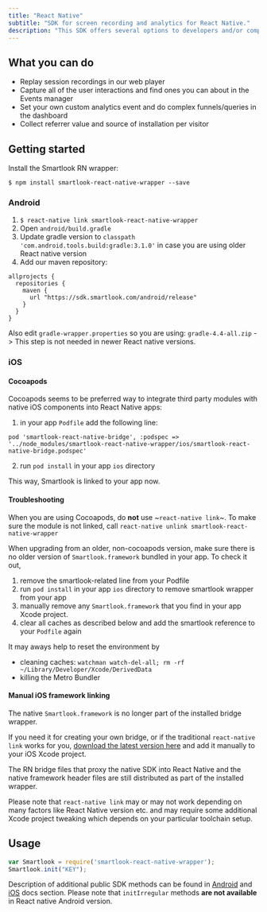 ```yaml
---
title: "React Native"
subtitle: "SDK for screen recording and analytics for React Native."
description: "This SDK offers several options to developers and/or companies."
---
```


## What you can do

* Replay session recordings in our web player
* Capture all of the user interactions and find ones you can about in the Events manager
* Set your own custom analytics event and do complex funnels/queries in the dashboard
* Collect referrer value and source of installation per visitor

## Getting started

Install the Smartlook RN wrapper:

`$ npm install smartlook-react-native-wrapper --save`

### Android

1. `$ react-native link smartlook-react-native-wrapper`
2. Open `android/build.gradle`
3. Update gradle version to `classpath 'com.android.tools.build:gradle:3.1.0'` in case you are using older React native version
4. Add our maven repository:

```android
allprojects {
  repositories {
    maven {
      url "https://sdk.smartlook.com/android/release"
    }
  }
}
```

Also edit `gradle-wrapper.properties` so you are using: `gradle-4.4-all.zip` -> This step is not needed in newer React native versions. 

### iOS

#### Cocoapods

Cocoapods seems to be preferred way to integrate third party modules with native iOS components into React Native apps:

1. in your app `Podfile` add the following line:

```
pod 'smartlook-react-native-bridge', :podspec => '../node_modules/smartlook-react-native-wrapper/ios/smartlook-react-native-bridge.podspec'
```
2. run `pod install` in your app `ios` directory

This way, Smartlook is linked to your app now.

#### Troubleshooting

When you are using Cocoapods, do **not** use ~`react-native link`~. To make sure the module is not linked, call `react-native unlink smartlook-react-native-wrapper`

When upgrading from an older, non-cocoapods version, make sure there is no older version of `Smartlook.framework` bundled in your app. To check it out, 
1. remove the smartlook-related line from your Podfile
2. run `pod install` in your app `ios` directory to remove smartlook wrapper from your app
3. manually remove any `Smartlook.framework` that you find in your app Xcode project.
4. clear all caches as described below and add the smartlook reference to your `Podfile` again

It may aways help to reset the environment by
- cleaning caches: `watchman watch-del-all; rm -rf ~/Library/Developer/Xcode/DerivedData`
- killing the Metro Bundler

#### Manual iOS framework linking

The native `Smartlook.framework` is no longer part of the installed bridge wrapper. 

If you need it for creating your own bridge, or if the traditional `react-native link` works for you, [download the latest version here](https://smartlook.github.io/docs/sdk/ios/#manual-installation) and add it manually to your iOS Xcode project.

The RN bridge files that proxy the native SDK into React Native and the native framework header files are still distributed as part of the installed wrapper.

Please note that `react-native link` may or may not work depending on many factors like React Native version etc. and may require some additional Xcode project tweaking which depends on your particular toolchain setup.

## Usage

```js
var Smartlook = require('smartlook-react-native-wrapper');
Smartlook.init("KEY");
```

Description of additional public SDK methods can be found in <a href="https://smartlook.github.io/docs/sdk/android/">Android</a> and <a href="https://smartlook.github.io/docs/sdk/ios/">iOS</a> docs section. Please note that `initIrregular` methods **are not available** in React native Android version.
